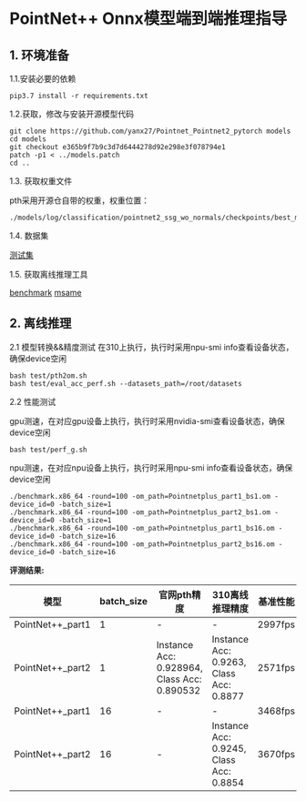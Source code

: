 # PointNet++ Onnx模型端到端推理指导

## 1. 环境准备
1.1.安装必要的依赖

```shell
pip3.7 install -r requirements.txt
```

1.2.获取，修改与安装开源模型代码

```shell
git clone https://github.com/yanx27/Pointnet_Pointnet2_pytorch models
cd models
git checkout e365b9f7b9c3d7d6444278d92e298e3f078794e1
patch -p1 < ../models.patch
cd ..
```

1.3. 获取权重文件

pth采用开源仓自带的权重，权重位置：
```shell
./models/log/classification/pointnet2_ssg_wo_normals/checkpoints/best_model.pth
```

1.4. 数据集

[测试集](https://shapenet.cs.stanford.edu)

1.5. 获取离线推理工具

[benchmark](https://support.huawei.com/enterprise/zh/ascend-computing/cann-pid-251168373/software/)
[msame](https://gitee.com/ascend/tools/tree/master/msame)

## 2. 离线推理

2.1 模型转换&&精度测试
在310上执行，执行时采用npu-smi info查看设备状态，确保device空闲

```shell
bash test/pth2om.sh
bash test/eval_acc_perf.sh --datasets_path=/root/datasets
```

2.2 性能测试

gpu测速，在对应gpu设备上执行，执行时采用nvidia-smi查看设备状态，确保device空闲

```shell
bash test/perf_g.sh
```
npu测速，在对应npu设备上执行，执行时采用npu-smi info查看设备状态，确保device空闲

```shell
./benchmark.x86_64 -round=100 -om_path=Pointnetplus_part1_bs1.om -device_id=0 -batch_size=1
./benchmark.x86_64 -round=100 -om_path=Pointnetplus_part2_bs1.om -device_id=0 -batch_size=1
./benchmark.x86_64 -round=100 -om_path=Pointnetplus_part1_bs16.om -device_id=0 -batch_size=16
./benchmark.x86_64 -round=100 -om_path=Pointnetplus_part2_bs16.om -device_id=0 -batch_size=16
```

**评测结果:**

| 模型             | batch_size | 官网pth精度                                 | 310离线推理精度                         | 基准性能 | 310性能 |
|------------------|------------|---------------------------------------------|-----------------------------------------|----------|---------|
| PointNet++_part1 | 1          | -                                           | -                                       | 2997fps  | 5308fps |
| PointNet++_part2 | 1          | Instance Acc: 0.928964, Class Acc: 0.890532 | Instance Acc: 0.9263, Class Acc: 0.8877 | 2571fps  | 4105fps |
| PointNet++_part1 | 16         | -                                           | -                                       | 3468fps  | 5968fps |
| PointNet++_part2 | 16         | -                                           | Instance Acc: 0.9245, Class Acc: 0.8854 | 3670fps  | 3730fps |
